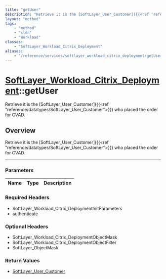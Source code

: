 ```yaml
---
title: "getUser"
description: "Retrieve it is the [SoftLayer_User_Customer]({{<ref 'reference/datatypes/SoftLayer_User_Customer'>}}) who placed the ord... "
layout: "method"
tags:
    - "method"
    - "sldn"
    - "Workload"
classes:
    - "SoftLayer_Workload_Citrix_Deployment"
aliases:
    - "/reference/services/softlayer_workload_citrix_deployment/getUser"
---
```

# [SoftLayer_Workload_Citrix_Deployment](/reference/services/SoftLayer_Workload_Citrix_Deployment)::getUser

Retrieve it is the [SoftLayer_User_Customer]({{<ref "reference/datatypes/SoftLayer_User_Customer">}}) who placed the order for CVAD.


## Overview 
Retrieve it is the [SoftLayer_User_Customer]({{<ref "reference/datatypes/SoftLayer_User_Customer">}}) who placed the order for CVAD.

-----

### Parameters 
|Name | Type | Description |
| --- | --- | --- |


### Required Headers
* SoftLayer_Workload_Citrix_DeploymentInitParameters
* authenticate


### Optional Headers
* SoftLayer_Workload_Citrix_DeploymentObjectMask
* SoftLayer_Workload_Citrix_DeploymentObjectFilter
* SoftLayer_ObjectMask

### Return Values
* <a href='/reference/datatypes/SoftLayer_User_Customer'>SoftLayer_User_Customer </a>




